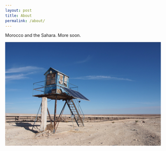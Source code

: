 ```yaml
---
layout: post
title: About
permalink: /about/
---
```


Morocco and the Sahara. More soon.

![Phosphates Belt](./assets/phosphates-belt.jpeg)
